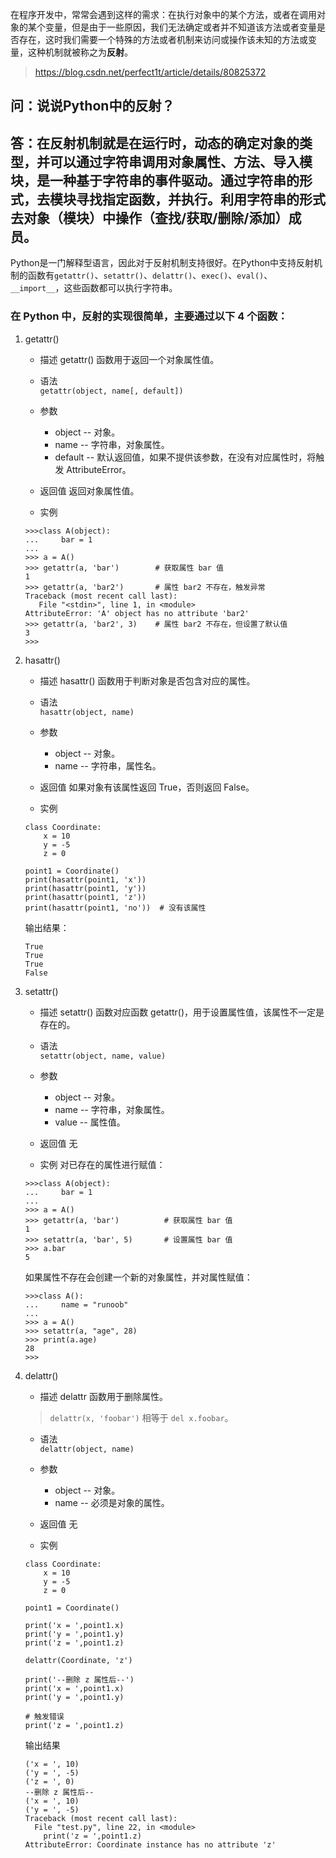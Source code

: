 在程序开发中，常常会遇到这样的需求：在执行对象中的某个方法，或者在调用对象的某个变量，但是由于一些原因，我们无法确定或者并不知道该方法或者变量是否存在，这时我们需要一个特殊的方法或者机制来访问或操作该未知的方法或变量，这种机制就被称之为**反射**。
> https://blog.csdn.net/perfect1t/article/details/80825372

## 问：说说Python中的反射？

## 答：在反射机制就是在运行时，动态的确定对象的类型，并可以通过字符串调用对象属性、方法、导入模块，是一种基于字符串的事件驱动。通过字符串的形式，去模块寻找指定函数，并执行。利用字符串的形式去对象（模块）中操作（查找/获取/删除/添加）成员。

Python是一门解释型语言，因此对于反射机制支持很好。在Python中支持反射机制的函数有`getattr()`、`setattr()`、`delattr()`、`exec()`、`eval()`、`__import__`，这些函数都可以执行字符串。




### 在 Python 中，反射的实现很简单，主要通过以下 4 个函数：

1. getattr()
   - 描述
   getattr() 函数用于返回一个对象属性值。

   - 语法   
   `getattr(object, name[, default])`

   - 参数
      - object -- 对象。
      - name -- 字符串，对象属性。
      - default -- 默认返回值，如果不提供该参数，在没有对应属性时，将触发 AttributeError。
   
   - 返回值
   返回对象属性值。

   - 实例
   ```
   >>>class A(object):
   ...     bar = 1
   ... 
   >>> a = A()
   >>> getattr(a, 'bar')        # 获取属性 bar 值
   1
   >>> getattr(a, 'bar2')       # 属性 bar2 不存在，触发异常
   Traceback (most recent call last):
      File "<stdin>", line 1, in <module>
   AttributeError: 'A' object has no attribute 'bar2'
   >>> getattr(a, 'bar2', 3)    # 属性 bar2 不存在，但设置了默认值
   3
   >>>
   ```


2. hasattr()
   - 描述
   hasattr() 函数用于判断对象是否包含对应的属性。

   - 语法   
   ```hasattr(object, name)```

   - 参数
      - object -- 对象。
      - name -- 字符串，属性名。

   - 返回值
   如果对象有该属性返回 True，否则返回 False。

   - 实例
   ```
   class Coordinate:
       x = 10
       y = -5
       z = 0
 
   point1 = Coordinate() 
   print(hasattr(point1, 'x'))
   print(hasattr(point1, 'y'))
   print(hasattr(point1, 'z'))
   print(hasattr(point1, 'no'))  # 没有该属性
   ```
   输出结果：
   ```
   True
   True
   True
   False
   ```

3. setattr()
   - 描述
   setattr() 函数对应函数 getattr()，用于设置属性值，该属性不一定是存在的。

   - 语法   
   ```setattr(object, name, value)```

   - 参数
      - object -- 对象。
      - name -- 字符串，对象属性。
      - value -- 属性值。

   - 返回值
   无

   - 实例
   对已存在的属性进行赋值：
   ```
   >>>class A(object):
   ...     bar = 1
   ... 
   >>> a = A()
   >>> getattr(a, 'bar')          # 获取属性 bar 值
   1
   >>> setattr(a, 'bar', 5)       # 设置属性 bar 值
   >>> a.bar
   5
   ```
   如果属性不存在会创建一个新的对象属性，并对属性赋值：
   ```
   >>>class A():
   ...     name = "runoob"
   ... 
   >>> a = A()
   >>> setattr(a, "age", 28)
   >>> print(a.age)
   28
   >>>
   ```

4. delattr()
   - 描述
   delattr 函数用于删除属性。

   > `delattr(x, 'foobar')` 相等于 `del x.foobar`。

   - 语法   
   ```delattr(object, name)```

   - 参数
      - object -- 对象。
      - name -- 必须是对象的属性。
   
   - 返回值
   无

   - 实例
   ```
   class Coordinate:
       x = 10
       y = -5
       z = 0
 
   point1 = Coordinate() 
 
   print('x = ',point1.x)
   print('y = ',point1.y)
   print('z = ',point1.z)
 
   delattr(Coordinate, 'z')
 
   print('--删除 z 属性后--')
   print('x = ',point1.x)
   print('y = ',point1.y)
 
   # 触发错误
   print('z = ',point1.z)
   ```
   输出结果
   ```
   ('x = ', 10)
   ('y = ', -5)
   ('z = ', 0)
   --删除 z 属性后--
   ('x = ', 10)
   ('y = ', -5)
   Traceback (most recent call last):
     File "test.py", line 22, in <module>
       print('z = ',point1.z)
   AttributeError: Coordinate instance has no attribute 'z'
   ```